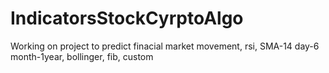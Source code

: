 # IndicatorsStockCyrptoAlgo
Working on project to predict finacial market movement, rsi, SMA-14 day-6 month-1year, bollinger, fib, custom
